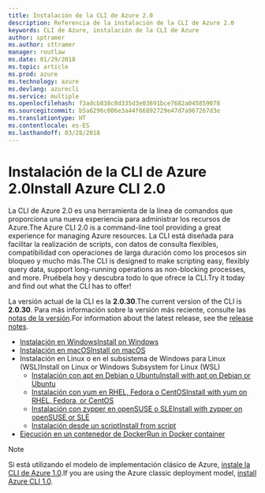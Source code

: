 ```yaml
---
title: Instalación de la CLI de Azure 2.0
description: Referencia de la instalación de la CLI de Azure 2.0
keywords: CLI de Azure, instalación de la CLI de Azure
author: sptramer
ms.author: sttramer
manager: routlaw
ms.date: 01/29/2018
ms.topic: article
ms.prod: azure
ms.technology: azure
ms.devlang: azurecli
ms.service: multiple
ms.openlocfilehash: f3adcb838c8d335d3e03691bce7682a045859078
ms.sourcegitcommit: b5a6296c006e3a44f66892729e47d7a967267d3e
ms.translationtype: HT
ms.contentlocale: es-ES
ms.lasthandoff: 03/28/2018
---
```

# <a name="install-azure-cli-20"></a><span data-ttu-id="e37b1-104">Instalación de la CLI de Azure 2.0</span><span class="sxs-lookup"><span data-stu-id="e37b1-104">Install Azure CLI 2.0</span></span>

<span data-ttu-id="e37b1-105">La CLI de Azure 2.0 es una herramienta de la línea de comandos que proporciona una nueva experiencia para administrar los recursos de Azure.</span><span class="sxs-lookup"><span data-stu-id="e37b1-105">The Azure CLI 2.0 is a command-line tool providing a great experience for managing Azure resources.</span></span> <span data-ttu-id="e37b1-106">La CLI está diseñada para facilitar la realización de scripts, con datos de consulta flexibles, compatibilidad con operaciones de larga duración como los procesos sin bloqueo y mucho más.</span><span class="sxs-lookup"><span data-stu-id="e37b1-106">The CLI is designed to make scripting easy, flexibly query data, support long-running operations as non-blocking processes, and more.</span></span> <span data-ttu-id="e37b1-107">Pruébela hoy y descubra todo lo que ofrece la CLI.</span><span class="sxs-lookup"><span data-stu-id="e37b1-107">Try it today and find out what the CLI has to offer!</span></span>

<span data-ttu-id="e37b1-108">La versión actual de la CLI es la __2.0.30__.</span><span class="sxs-lookup"><span data-stu-id="e37b1-108">The current version of the CLI is __2.0.30__.</span></span> <span data-ttu-id="e37b1-109">Para más información sobre la versión más reciente, consulte las [notas de la versión](release-notes-azure-cli.md).</span><span class="sxs-lookup"><span data-stu-id="e37b1-109">For information about the latest release, see the [release notes](release-notes-azure-cli.md).</span></span>

* [<span data-ttu-id="e37b1-110">Instalación en Windows</span><span class="sxs-lookup"><span data-stu-id="e37b1-110">Install on Windows</span></span>](install-azure-cli-windows.md)
* [<span data-ttu-id="e37b1-111">Instalación en macOS</span><span class="sxs-lookup"><span data-stu-id="e37b1-111">Install on macOS</span></span>](install-azure-cli-macos.md)
* <span data-ttu-id="e37b1-112">Instalación en Linux o en el subsistema de Windows para Linux (WSL)</span><span class="sxs-lookup"><span data-stu-id="e37b1-112">Install on Linux or Windows Subsystem for Linux (WSL)</span></span>
  * [<span data-ttu-id="e37b1-113">Instalación con apt en Debian o Ubuntu</span><span class="sxs-lookup"><span data-stu-id="e37b1-113">Install with apt on Debian or Ubuntu</span></span>](install-azure-cli-apt.md)
  * [<span data-ttu-id="e37b1-114">Instalación con yum en RHEL, Fedora o CentOS</span><span class="sxs-lookup"><span data-stu-id="e37b1-114">Install with yum on RHEL, Fedora, or CentOS </span></span>](install-azure-cli-yum.md)
  * [<span data-ttu-id="e37b1-115">Instalación con zypper en openSUSE o SLE</span><span class="sxs-lookup"><span data-stu-id="e37b1-115">Install with zypper on openSUSE or SLE </span></span>](install-azure-cli-zypper.md)
  * [<span data-ttu-id="e37b1-116">Instalación desde un script</span><span class="sxs-lookup"><span data-stu-id="e37b1-116">Install from script</span></span>](install-azure-cli-linux.md)
* [<span data-ttu-id="e37b1-117">Ejecución en un contenedor de Docker</span><span class="sxs-lookup"><span data-stu-id="e37b1-117">Run in Docker container</span></span>](run-azure-cli-docker.md)

> [!NOTE]
> <span data-ttu-id="e37b1-118">Si está utilizando el modelo de implementación clásico de Azure, [instale la CLI de Azure 1.0](/azure/cli-install-nodejs).</span><span class="sxs-lookup"><span data-stu-id="e37b1-118">If you are using the Azure classic deployment model, [install Azure CLI 1.0](/azure/cli-install-nodejs).</span></span>

